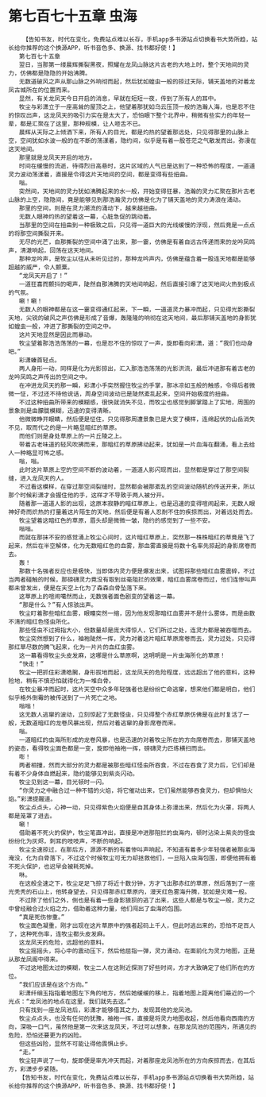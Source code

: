 # 第七百七十五章 虫海
        【告知书友，时代在变化，免费站点难以长存，手机app多书源站点切换看书大势所趋，站长给你推荐的这个换源APP，听书音色多、换源、找书都好使！】
       第七百七十五章
       翌日，当那第一缕晨辉撕裂黑夜，照耀在龙凤山脉这片古老的大地上时，整个天地间的灵力，仿佛都是隐隐的开始沸腾。
       无数道破风之声从那山脉之外响彻而起，然后犹如蝗虫一般的掠过天际，铺天盖地的对着龙凤古城所在的位置而来。
       显然，有关龙凤天今日开启的消息，早就在短短一夜，传到了所有人的耳中。
       牧尘与彩潇立于一座高耸的屋顶之上，他望着那犹如乌云压顶一般的浩瀚人海，也是忍不住的惊叹出声，这龙凤天的吸引力实在是太大了，恐怕眼下整个北界中，稍微有些实力的年轻一辈，都是汇聚在了这里，那种规模，让人咂舌不已。
       晨辉从天际之上倾洒下来，所有人的目光，都是灼热的望着那远处，只见得那里的山脉上空，空间犹如水波一般的在不断的荡漾着，隐约间，似乎是有着一股苍茫之气散发而出，弥漫在这天地间。
       那里就是龙凤天开启的地方。
       时间在缓慢的流逝，待得烈日高悬时，这片区域的人气已是达到了一种恐怖的程度，一道道灵力波动荡漾着，直接是令得这片天地间的空间，都是变得有些扭曲。
       嗡。
       突然间，天地间的灵力犹如沸腾起来的水一般，开始变得狂暴，浩瀚的灵力汇聚在那片古老山脉的上空，隐隐间，竟是能够见到那浩瀚灵力仿佛是化为了铺天盖地的灵力涛浪在涌动。
       那里的空间，则是在灵力潮流的涌动下，越来越扭曲。
       无数人眼神灼热的望着这一幕，心脏急促的跳动着。
       当那里的空间在扭曲到一种极致之后，只见得一道巨大的光线缓慢的浮现，然后竟是一点点的将那空间撕裂开来。
       无尽的光芒，自那撕裂的空间中涌了出来，那一霎，仿佛是有着自远古传递而来的龙吟凤鸣声，清澈响起，回荡在这天地间。
       那种龙吟声，是牧尘以往从未听见过的，那种龙吟声内，仿佛是蕴含着一股连天地都是能够超越的威严，令人颤粟。
       “龙凤天开启了！”
       一道狂喜而颤抖的喝声，陡然自那沸腾的天地间响起，然后直接引爆了这天地间火热到极点的气氛。
       唰！唰！
       无数人的眼神都是在这一霎变得通红起来，下一瞬，一道道灵力暴冲而起，只见得光影撕裂天地，尖锐的破风之声仿佛是形成了音爆，轰隆隆的响彻在这天地间，最后那铺天盖地的身影犹如蝗虫一般，冲进了那撕裂的空间之中。
       这片天地显然是因此而暴动。
       牧尘望着那浩浩荡荡的一幕，也是忍不住的惊叹了一声，旋即看向彩潇，道：“我们也动身吧。”
       彩潇螓首轻点。
       两人身形一动，同样是化为光影掠出，汇入那浩浩荡荡的光影洪流，最后冲进那有着古老的龙吟凤鸣之声传出的空间之中。
       在冲进龙凤天的那一瞬，彩潇小手突然握住牧尘的手掌，那冰凉如玉般的触感，令得后者微微一怔，不过还不待他说话，周身空间波动已是陡然紊乱起来，空间开始极度的扭曲。
       不过这种扭曲所带来的模糊感，很快就消失不见，而牧尘也感觉到脚掌踏上了实地，周围的景象则是由朦胧模糊，迅速的变得清晰。
       他微微睁开眼睛，然后便是怔住，只见得那周遭景象已是大变了模样，连绵起伏的山岳消失不见，取而代之的是一片略显暗红的草原。
       而他们则是身处草原上的一片丘陵之上。
       带着古老味道的轻风吹拂而来，那暗红的草原拂动起来，犹如是一片血海在翻涌，看上去给人一种略显可怖之感。
       嗡，嗡。
       此时这片草原上空的空间不断的波动着，一道道人影闪现而出，显然都是穿过了那空间裂缝，进入龙凤天的人。
       不过看这模样，在穿过那空间裂缝时，显然都会被那紊乱的空间波动随机的传送开来，所以那个时候彩潇才会握住他的手，这样才不导致于两人被分开。
       随着那一道道人影的出现，这原本寂静的暗红草原上，也是迅速的变得喧闹起来，无数人眼神好奇而炽热的打量着这片陌生的天地，然后便是有着人忍耐不住的疾掠而出，对着远处而去。
       牧尘望着这暗红色的草原，眉头却是微微一皱，隐约的感觉到了一些不安。
       嗡嗡。
       而就在那抹不安的感觉涌上牧尘心间时，这片暗红草原上，突然那一株株暗红的草竟是飞了起来，然后在半空解体，化为无数暗红色的血雾，那血雾直接是将数十名率先掠起的身影席卷而去。
       轰！
       那数十名强者反应也是极快，当即体内灵力便是爆发出来，试图将那些暗红血雾震碎，不过当两者碰触的时候，那磅礴灵力竟没有取到丝毫阻拦的效果，暗红血雾席卷而过，他们连惨叫声都未曾发出，便是在天空上化为了森森白骨坠落下来。
       这草原上的喧闹噶然而止，无数强者面色剧变的望着这一幕。
       “那是什么？”有人惊骇出声。
       牧尘盯着那些暗红血雾，眼瞳突然一缩，因为他发现那暗红血雾并不是什么雾体，而是由数不清的暗红色怪虫所化。
       那些怪虫不过拇指大小，但数量却是庞大得惊人，它们所过之处，连灵力都是被吞噬而去。
       牧尘突然想到了什么，袖袍陡然一挥，灵力对着这片暗红草原席卷而去，灵力过处，只见得那红草尽数的腾飞起来，化为一片片的血红虫雾。
       这一幕看得牧尘头皮发麻，这哪是什么草原啊，这明明是一片虫海所化的草原！
       “快走！”
       牧尘一把抓住彩潇皓腕，身形拔地而起，这龙凤天的危险程度，远远超出了他的意料，这种险地，稍有不慎恐怕就得化为一堆白骨。
       在牧尘暴冲而起时，这片天空中众多年轻强者也是纷纷亡命逃窜，想来他们都是明白，他们似乎格外倒霉的被传送到了一片死亡之地。
       嗡嗡！
       这无数人逃窜的波动，立刻惊起了无数怪虫，只见得整个赤红草原仿佛是在此时复活了一般，无数道暗红的龙卷风暴出现，然后对着逃窜的身影席卷而来。
       嗡。
       一道暗红的虫海所形成的龙卷风暴，也是迅速的对着牧尘所在的方向席卷而去，那铺天盖地的姿态，看得牧尘面色都是一变，旋即他袖袍一挥，磅礴灵力匹练横扫而出。
       嘭！
       两者相撞，然而大部分的灵力都是被那些暗红怪虫所吞食，不过在吞食了灵力后，它们却是有着不少身体自燃起来，隐约能够见到紫炎闪动。
       牧尘见到这一幕，目光顿时一闪。
       “你灵力之中融合过一种不错的火焰，将它催动出来，它们虽然能够吞食灵力，但却惧怕火焰。”彩潇提醒道。
       牧尘点点头，心神一动，只见得紫色火焰便是自其身体上弥漫出来，然后化为火罩，将两人都是笼罩了进去。
       唰！
       借助着不死火的保护，牧尘笔直冲出，直接是冲进那阻拦的虫海内，顿时沾染上紫炎的怪虫纷纷化为灰烬，刺耳的吱吱声，不断的响起。
       牧尘全速掠过，在那后方，源源不断的有着惨叫声响起，不知道有着多少年轻强者被那虫海淹没，化为白骨落下，不过这个时候牧尘可无力却拯救他们，一旦陷入虫海包围，即便他拥有着不死火保护，也迟早会被耗死掉。
       咻。
       在这般全速之下，牧尘足足飞掠了将近十数分钟，方才飞出那赤红的草原，然后落到了一座光秃秃的石山上，他转身望去，只见得那赤红草原内，漫天红色雾海升腾，犹如是灾难一般。
       不过除了他们之外，倒也是有着一些身影狼狈的逃了出来，这些人都是与牧尘一般，灵力之中曾经融合过火焰之力，借助着这种力量，他们闯出了虫海的包围。
       “真是死伤惨重。”
       牧尘面色凝重，刚才出现在这片草原中的强者起码上千人，但此时逃出来的，恐怕不足百人了，这种死伤率，连牧尘都头皮发麻。
       这龙凤天的危险，远超他的意料。
       牧尘摇摇头，将心中的震动压下，然后他屈指一弹，灵力涌动，在面前化为灵力地图，正是从那龙凤阁中得来。
       不过这地图太过的模糊，牧尘二人在这附近探测了好些时间，方才大致确定了他们所在的方位。
       “我们应该是在这个方向。”
       彩潇纤细玉指指着地图左下角的地方，然后她缓缓的移上，指着地图上距离他们最近的一个光点：“龙凤池的地点在这里，我们就先去这。”
       只有找到一座龙凤池后，彩潇才能够借其之力，发现其他的龙凤池。
       牧尘点点头，也没有任何的犹豫，袖袍一挥，直接是将灵力地图收起，然后他看向西南的方向，深吸一口气，虽然他是第一次来这龙凤天，不过可以想象，在那龙凤池的范围内，所遇见的危险，恐怕还要更为的凶险。
       但这些凶险，显然不可能让得他畏惧止步。
       “走。”
       牧尘轻声说了一句，旋即便是率先冲天而起，对着那座龙凤池所在的方向疾掠而去，在其后方，彩潇步步紧随。
       【告知书友，时代在变化，免费站点难以长存，手机app多书源站点切换看书大势所趋，站长给你推荐的这个换源APP，听书音色多、换源、找书都好使！】